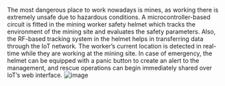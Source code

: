 The most dangerous place to work nowadays is mines, as working there is extremely unsafe due to hazardous conditions. A microcontroller-based circuit is fitted in the mining worker safety helmet which tracks the environment of the mining site and evaluates the safety parameters. Also, the RF-based tracking system in the helmet helps in transferring data through the IoT network. The worker’s current location is detected in real-time while they are working at the mining site. In case of emergency, the helmet can be equipped with a panic button to create an alert to the management, and rescue operations can begin immediately shared over IoT’s web interface.
![image](https://github.com/aalok0001/smart-safety-helmet/assets/104459545/965a48bd-e5a2-462b-b26a-dd846e0e8f9b)
